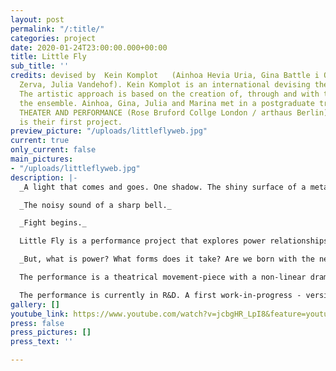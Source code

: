 ```yaml
---
layout: post
permalink: "/:title/"
categories: project
date: 2020-01-24T23:00:00.000+00:00
title: Little Fly
sub_title: ''
credits: devised by  Kein Komplot   (Ainhoa Hevia Uria, Gina Battle i Oliva, Marina
  Zerva, Julia Vandehof). Kein Komplot is an international devising theatre collective.
  The artistic approach is based on the creation of, through and with the body in
  the ensemble. Ainhoa, Gina, Julia and Marina met in a postgraduate training in DEVISED
  THEATER AND PERFORMANCE (Rose Bruford Collge London / arthaus Berlin). Little Fly
  is their first project.
preview_picture: "/uploads/littleflyweb.jpg"
current: true
only_current: false
main_pictures:
- "/uploads/littleflyweb.jpg"
description: |-
  _A light that comes and goes. One shadow. The shiny surface of a metal stuck between two lips. Dark. The blurry silhouette of three bodies in the space._

  _The noisy sound of a sharp bell._

  _Fight begins._

  Little Fly is a performance project that explores power relationships through play(fullness), surrealism and the movement of four performers in a limited space.

  _But, what is power? What forms does it take? Are we born with the need to have it or is it imposed over the years? What are our repressed freedoms? And what is the line that separates the power from oppression?_

  The performance is a theatrical movement-piece with a non-linear dramaturgy. The creation is based on the use of four elements: the boxing ring, the animalisation of chicken, ropes that create disconnected connections, and the constant buzz of flies.

  The performance is currently in R&D. A first work-in-progress - version was shared with an audience in India as part of the Whilst Walking Touring Theater Festival. In February and March 2020 we received two working opportunities: in Berlin and Faber Residency Girona. Covid-19 stopped our possibility to work with each other as we live in different parts of Europe. We are waiting to be able to meet again in the space.
gallery: []
youtube_link: https://www.youtube.com/watch?v=jcbgHR_LpI8&feature=youtu.be
press: false
press_pictures: []
press_text: ''

---
```

